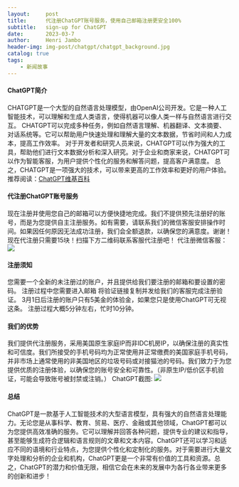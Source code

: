 ```yaml
---
layout:     post
title:      代注册ChatGPT账号服务，使用自己邮箱注册更安全100%
subtitle:   sign-up for ChatGPT
date:       2023-03-7
author:     Henri Jambo
header-img: img-post/chatgpt/chatgpt_background.jpg
catalog: true
tags:
    - 新闻故事
---
```



#### ChatGPT简介
CHATGPT是一个大型的自然语言处理模型，由OpenAI公司开发。它是一种人工智能技术，可以理解和生成人类语言，使得机器可以像人类一样与自然语言进行交互。
CHATGPT可以完成多种任务，例如自然语言理解、机器翻译、文本摘要、对话系统等。它可以帮助用户快速处理和理解大量的文本数据，节省时间和人力成本，提高工作效率。
对于开发者和研究人员来说，CHATGPT可以作为强大的工具，帮助他们进行文本数据分析和深入研究。对于企业和商家来说，CHATGPT可以作为智能客服，为用户提供个性化的服务和解答问题，提高客户满意度。
总之，CHATGPT是一项强大的技术，可以带来更高的工作效率和更好的用户体验。
推荐阅读：[ChatGPT维基百科](https://en.wikipedia.org/wiki/ChatGPT)

#### 代注册ChatGPT账号服务
现在注册并使用您自己的邮箱可以方便快捷地完成。我们不提供预先注册好的账号，而是为您提供自主注册服务。如有需要，请联系我们的微信客服安排操作时间。如果因任何原因无法成功注册，我们会全额退款，以确保您的满意度。谢谢！
现在代注册只需要15块！扫描下方二维码联系客服代注册吧！
代注册微信客服：
![]({{0.3*site.baseurl}}/img-post/chatgpt/wechat.png)

#### 注册须知
您需要一个全新的未注册过的账户，并且提供给我们要注册的邮箱和要设置的密码。
注册过程中您需要进入邮箱 将验证链接复制并发给我们的客服完成注册验证。
3月1日后注册的账户只有5美金的体验金，如果您只是使用ChatGPT可无视这条。
注册过程大概5分钟左右，忙时10分钟。

#### 我们的优势
我们提供代注册服务，采用美国原生家庭IP而非IDC机房IP，以确保注册的真实性和可信度。我们所接受的手机号码均为正常使用并正常缴费的美国家庭手机号码，并非市场上通常使用的非美国地区的垃圾号码或对接猫池的号码。我们致力于为您提供优质的注册体验，以确保您的账号安全和可靠性。（非原生IP/低价区手机验证，可能会导致账号被封禁或注销。）
ChatGPT截图:
![]({{site.baseurl}}/img-post/chatgpt/post-chatgpt.png)

#### 总结
ChatGPT是一款基于人工智能技术的大型语言模型，具有强大的自然语言处理能力。无论您是从事科学、教育、贸易、医疗、金融或其他领域，ChatGPT都可以为您提供高效准确的服务。它可以理解并回答各种问题，提供专业的建议和指导，甚至能够生成符合逻辑和语言规则的文章和文本内容。ChatGPT还可以学习和适应不同的语境和行业特点，为您提供个性化和定制化的服务。对于需要进行大量文字处理和分析的企业和机构，ChatGPT更是一个非常有价值的工具和资源。总之，ChatGPT的潜力和价值无限，相信它会在未来的发展中为各行各业带来更多的创新和进步！
